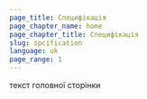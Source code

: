```yaml
---
page_title: Специфікація
page_chapter_name: home
page_chapter_title: Специфікація
slug: spcification
language: uk
page_range: 1
---
```

текст головної сторінки
